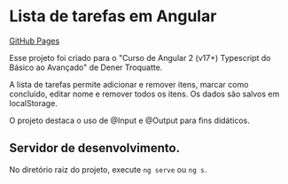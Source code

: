 # Lista de tarefas em Angular

[GitHub Pages](https://kevinassis.github.io/udemy-angular-todolist/browser/)

Esse projeto foi criado para o "Curso de Angular 2 (v17+) Typescript do Básico ao Avançado" de Dener Troquatte.

A lista de tarefas permite adicionar e remover itens, marcar como concluído, editar nome e remover todos os itens. Os dados são salvos em localStorage.

O projeto destaca o uso de @Input e @Output para fins didáticos.

## Servidor de desenvolvimento.

No diretório raiz do projeto, execute `ng serve` ou `ng s`.

